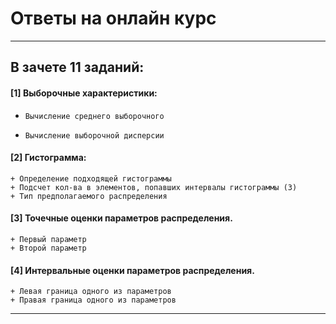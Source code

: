 # Ответы на онлайн курс

---------
## В зачете 11 заданий:
  
#### [1] Выборочные характеристики:
+     Вычисление среднего выборочного
+     Вычисление выборочной дисперсии
#### [2] Гистограмма:
    + Определение подходящей гистограммы
    + Подсчет кол-ва в элементов, попавших интервалы гистограммы (3)
    + Тип предполагаемого распределения
#### [3] Точечные оценки параметров распределения.
    + Первый параметр
    + Второй параметр
#### [4] Интервальные оценки параметров распределения.
    + Левая граница одного из параметров
    + Правая граница одного из параметров
    
---------
